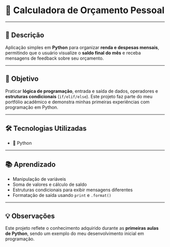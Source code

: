 # 🧾 Calculadora de Orçamento Pessoal

---

## 🔹 Descrição
Aplicação simples em **Python** para organizar **renda e despesas mensais**, permitindo que o usuário visualize o **saldo final do mês** e receba mensagens de feedback sobre seu orçamento.

---

## 🎯 Objetivo
Praticar **lógica de programação**, entrada e saída de dados, operadores e **estruturas condicionais** (`if/elif/else`). Este projeto faz parte do meu portfólio acadêmico e demonstra minhas primeiras experiências com programação em Python.

---

## 🛠 Tecnologias Utilizadas
- 🐍 Python

---

## 📚 Aprendizado
- Manipulação de variáveis  
- Soma de valores e cálculo de saldo  
- Estruturas condicionais para exibir mensagens diferentes  
- Formatação de saída usando `print` e `.format()`  

---

## 💡 Observações
Este projeto reflete o conhecimento adquirido durante as **primeiras aulas de Python**, sendo um exemplo do meu desenvolvimento inicial em programação.
